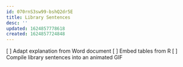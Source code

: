 ```yaml
---
id: 070rnS3sw99-bshQ2dr5E
title: Library Sentences
desc: ''
updated: 1624857778618
created: 1624857724848
---
```


[ ] Adapt explanation from Word document
[ ] Embed tables from R
[ ] Compile library sentences into an animated GIF